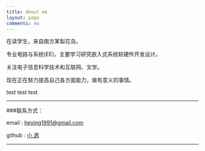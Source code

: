 ```yaml
---
title: About me
layout: page
comments: no
---
```


在读学生，来自南方某梨花岛。

专业电路与系统(EE)，主要学习研究嵌入式系统软硬件开发设计。

关注电子信息科学技术和互联网、文学。

现在正在努力提高自己各方面能力，做有意义的事情。

test test test

----

###联系方式：        

email  :   heying1991@gmail.com

github :  [小 逸](https://github.com/huangtuzhi)      


----

